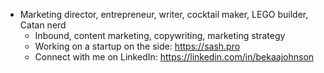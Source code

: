 - Marketing director, entrepreneur, writer, cocktail maker, LEGO builder, Catan nerd
    - Inbound, content marketing, copywriting, marketing strategy
    - Working on a startup on the side: https://sash.pro
    - Connect with me on LinkedIn: https://linkedin.com/in/bekaajohnson
